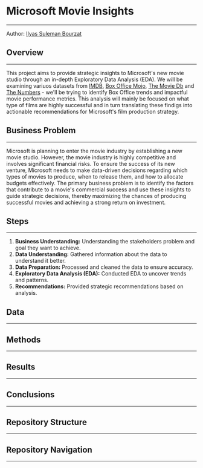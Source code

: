 # Microsoft Movie Insights
___

Author: [Ilyas Suleman Bourzat](https://www.linkedin.com/in/ilyas-bourzat-894353260/)

## Overview
___
This project aims to provide strategic insights to Microsoft's new movie studio through an in-depth Exploratory Data Analysis (EDA). We will be examining variuos datasets from [IMDB](https://www.imdb.com/), [Box Office Mojo](https://www.boxofficemojo.com/), [The Movie Db](https://www.themoviedb.org/) and [The Numbers](https://the-numbers.com/) - we'll be trying to identify Box Office trends and impactful movie performance metrics. This analysis will mainly be focused on what type of films are highly successful and in turn translating these findigs into actionable recommendations for Microsoft's film production strategy.

## Business Problem 
___
Microsoft is planning to enter the movie industry by establishing a new movie studio. However, the movie industry is highly competitive and involves significant financial risks. To ensure the success of its new venture, Microsoft needs to make data-driven decisions regarding which types of movies to produce, when to release them, and how to allocate budgets effectively. The primary business problem is to identify the factors that contribute to a movie's commercial success and use these insights to guide strategic decisions, thereby maximizing the chances of producing successful movies and achieving a strong return on investment.

## Steps
___
1. **Business Understanding:** Understanding the stakeholders problem and goal they want to achieve.
2. **Data Understanding:** Gathered information about the data to understand it better.
3. **Data Preparation:** Processed and cleaned the data to ensure accuracy.
4. **Exploratory Data Analysis (EDA):** Conducted EDA to uncover trends and patterns.
5. **Recommendations:** Provided strategic recommendations based on analysis.


## Data
___



## Methods
___

## Results
___

## Conclusions
___

## Repository Structure 
___

## Repository Navigation
___
